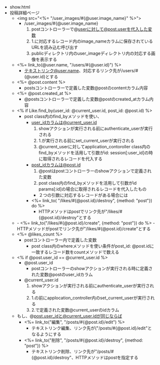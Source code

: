 - show.html
- 投稿詳細ページ
  - <img src="<%= "/user_images/#{@user.image_name}" %>">
    - /user_images/#{@user.image_name}
      1. postコントローラーで@userに対して@post.userを代入した変数
      2. 1.に対応するレコード内のimage_nameカラムに保存されているURLを読み込む呼び出す
      3. publicディレクトリ内のuser_imageディレクトリ内の対応する画像を表示する
  - <%= link_to(@user.name, "/users/#{@user.id}") %>
    - テキストリンク@user.name、対応するリンク先が/users/#{@user.id}とする
  - <%= @post.content %>
    - postsコントローラーで定義した変数@postのcontentカラム内容
  - <%= @post.created_at %>
    - @postsコントローラーで定義した変数@postのcreated_atカラム内容
  - <% if Like.find_by(user_id: @current_user.id, post_id: @post.id) %>
    - post class内のfind_byメソッドを使い、
      - user_idカラムは@current_user.id
        1. showアクションが実行される前にauthenticate_userが実行される
        2. 1.が実行される前にset_current_userが実行される
        3. @current_userに対してapplication_contoroller class内のfind_byメソッドを活用して引数がid: session[:user_id]の時に取得されるレコードを代入する
      - post_idカラムは@post.id
        1. @postはpostコントローラーのshowアクションで定義された変数
        2. post class内のfind_byメソッドを活用して引数がid params[:id]の場合に取得されるレコードを代入したもの
        - ２つの引数に対応するレコードがある場合には
      - <%= link_to( "/likes/#{@post.id}/destroy", {method: "post"}) do %>
        - HTTPメソッドはpostでリンク先が"/likes/#{@post.id}/destroy"とする
  - <else>
    - <%= link_to("/likes/#{@post.id}/create", {method: "post"}) do %>
      - HTTPメソッドがpostでリンク先が"/likes/#{@post.id}/create"とする
  - <%= @likes_count %>
    - postコントローラー内で定義した変数
      - post class内のwhereメソッドを使い条件がpost_id: @post.idに一致するレコード数をcountメソッドで数える
  - <% if @post.user_id == @current_user.id %>
      - @post.user_id
        - postコントローラーのshowアクションが実行される時に定義された変数@postのuser_idカラム
      - @current_user.id
        1. showアクションが実行される前にauthenticate_userが実行される
        2. 1.の前にapplocation_controller内のset_current_userが実行される
        3. 2.で定義された変数@current_userのidカラム
   - もし、@post.user_idと@current_user.idが同じならば 
      - <%= link_to("編集", "/posts/#{@post.id}/edit") %>
        - テキストリンク編集、リンク先が("/posts/#{@post.id}/edit"となるようにする
      - <%= link_to("削除", "/posts/#{@post.id}/destroy", {method: "post"}) %>
        - テキストリンク削除、リンク先が"/posts/#{@post.id}/destroy"、HTTPメソッドはpostを指定する